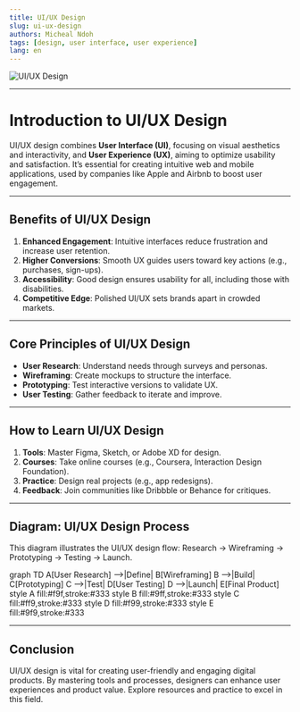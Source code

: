 ```yaml
---
title: UI/UX Design
slug: ui-ux-design
authors: Micheal Ndoh
tags: [design, user interface, user experience]
lang: en
---
```


![UI/UX Design](https://img.freepik.com/free-vector/gradient-ui-ux-background_23-2149051557.jpg?semt=ais_hybrid&w=740&q=80)


---

# Introduction to UI/UX Design

UI/UX design combines **User Interface (UI)**, focusing on visual aesthetics and interactivity, and **User Experience (UX)**, aiming to optimize usability and satisfaction. It’s essential for creating intuitive web and mobile applications, used by companies like Apple and Airbnb to boost user engagement.

---

## Benefits of UI/UX Design

1. **Enhanced Engagement**: Intuitive interfaces reduce frustration and increase user retention.
2. **Higher Conversions**: Smooth UX guides users toward key actions (e.g., purchases, sign-ups).
3. **Accessibility**: Good design ensures usability for all, including those with disabilities.
4. **Competitive Edge**: Polished UI/UX sets brands apart in crowded markets.

---

## Core Principles of UI/UX Design

- **User Research**: Understand needs through surveys and personas.
- **Wireframing**: Create mockups to structure the interface.
- **Prototyping**: Test interactive versions to validate UX.
- **User Testing**: Gather feedback to iterate and improve.

---

## How to Learn UI/UX Design

1. **Tools**: Master Figma, Sketch, or Adobe XD for design.
2. **Courses**: Take online courses (e.g., Coursera, Interaction Design Foundation).
3. **Practice**: Design real projects (e.g., app redesigns).
4. **Feedback**: Join communities like Dribbble or Behance for critiques.

---

## Diagram: UI/UX Design Process

This diagram illustrates the UI/UX design flow: Research → Wireframing → Prototyping → Testing → Launch.

<xaiArtifact artifact_id="84e190bd-8dce-41c8-9a04-37ff61511e8d" artifact_version_id="f956b039-cddb-4326-9e0a-7bcace30e959" title="ui-ux-process.mmd" contentType="text/mermaid">
graph TD
    A[User Research] -->|Define| B[Wireframing]
    B -->|Build| C[Prototyping]
    C -->|Test| D[User Testing]
    D -->|Launch| E[Final Product]
    style A fill:#f9f,stroke:#333
    style B fill:#9ff,stroke:#333
    style C fill:#ff9,stroke:#333
    style D fill:#f99,stroke:#333
    style E fill:#9f9,stroke:#333
</xaiArtifact>

---

## Conclusion

UI/UX design is vital for creating user-friendly and engaging digital products. By mastering tools and processes, designers can enhance user experiences and product value. Explore resources and practice to excel in this field.